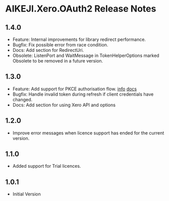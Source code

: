 
# AIKEJI.Xero.OAuth2 Release Notes

## 1.4.0

* Feature: Internal improvements for library redirect performance.
* Bugfix: Fix possible error from race condition.
* Docs: Add section for RedirectUri.
* Obsolete: ListenPort and WaitMessage in TokenHelperOptions marked Obsolete to be removed in a future version.

## 1.3.0

* Feature: Add support for PKCE authorisation flow. [info](https://developer.xero.com/documentation/oauth2/pkce-flow) [docs](README.md#pkce-flow-details)
* Bugfix: Handle invalid token during refresh if client credentials have changed.
* Docs: Add section for using Xero API and options

## 1.2.0

* Improve error messages when licence support has ended for the current version.

## 1.1.0

* Added support for Trial licences.

## 1.0.1

* Initial Version
